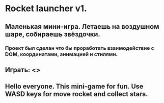 # Rocket launcher v1.
## Маленькая мини-игра. Летаешь на воздушном шаре, собираешь звёздочки.
### Проект был сделан что бы проработать взаимодействие с DOM, координатами, анимацией и стилями.
## Играть: <>
## Hello everyone. This mini-game for fun. Use WASD keys for move rocket and collect stars.
